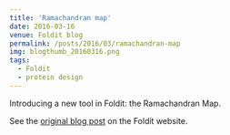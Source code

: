 ```yaml
---
title: 'Ramachandran map'
date: 2016-03-16
venue: Foldit blog
permalink: /posts/2016/03/ramachandran-map
img: blogthumb_20160316.png
tags:
  - Foldit
  - protein design
---
```


Introducing a new tool in Foldit: the Ramachandran Map.

See the [original blog post](https://fold.it/portal/node/2002173) on the Foldit website.
